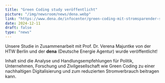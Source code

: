 ```yaml
---
title: "Green Coding study veröffentlicht"
picture: "/img/newsroom/news/dena.webp"
link: "https://www.dena.de/infocenter/green-coding-mit-stromsparender-software-zu-einer-nachhaltigeren-digitalisierung"
date: 2024-12-11
draft: false
type: "news"
---
```


Unsere Studie in Zusammenarbeit mit Prof. Dr. Verena Majuntke von der HTW Berlin und der **dena** (Deutsche Energie Agentur) wurde veröffentlicht!

Inhalt sind die Analyse und Handlungsempfehlungen für Politik, Unternehmen, Forschung und Zivilgesellschaft wie Green Coding zu einer nachhaltigen Digitalisierung
und zum reduzierten Stromverbrauch beitragen kann.